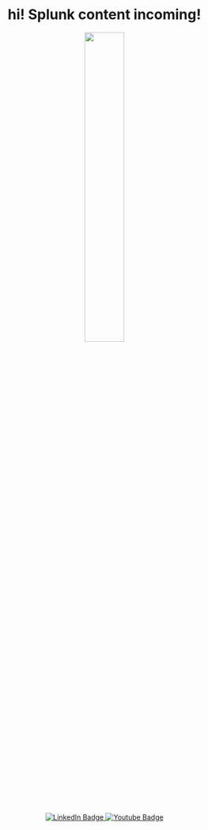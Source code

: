 
<!--
**Manuelch94/Manuelch94** is a ✨ _special_ ✨ repository because its `README.md` (this file) appears on your GitHub profile.

Here are some ideas to get you started:

- 🔭 I’m currently working on ...
- 🌱 I’m currently learning ...
- 👯 I’m looking to collaborate on ...
- 🤔 I’m looking for help with ...
- 💬 Ask me about ...
- 📫 How to reach me: ...
- 😄 Pronouns: ...
- ⚡ Fun fact: ...
-->

<h1 align="center">
  hi! Splunk content incoming!
</h1>

<p align="center">
<img src="https://media.giphy.com/media/KhLUaeqciBROeFRq6P/giphy.gif" width="40%">

<div id="badges" align="center">
  <a href="https://www.linkedin.com/in/manuel-chaves-896a801a1/">
    <img src="https://img.shields.io/badge/LinkedIn-blue?style=for-the-badge&logo=linkedin&logoColor=white" alt="LinkedIn Badge"/>
  </a>
  <a href="https://youtu.be/dGQMNfFqaXA">
    <img src="https://img.shields.io/badge/YouTube-red?style=for-the-badge&logo=youtube&logoColor=white" alt="Youtube Badge"/>
</div>

<p align="center">
<img src="https://komarev.com/ghpvc/?username=Manuelch94&style=flat-square&color=blue" alt=""/>


  
  
  
  
  
  
  
  
  
  
